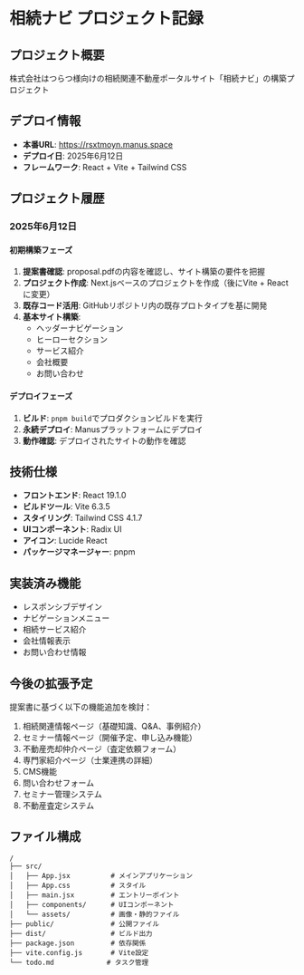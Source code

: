 # 相続ナビ プロジェクト記録

## プロジェクト概要
株式会社はつらつ様向けの相続関連不動産ポータルサイト「相続ナビ」の構築プロジェクト

## デプロイ情報
- **本番URL**: https://rsxtmoyn.manus.space
- **デプロイ日**: 2025年6月12日
- **フレームワーク**: React + Vite + Tailwind CSS

## プロジェクト履歴

### 2025年6月12日
#### 初期構築フェーズ
1. **提案書確認**: proposal.pdfの内容を確認し、サイト構築の要件を把握
2. **プロジェクト作成**: Next.jsベースのプロジェクトを作成（後にVite + Reactに変更）
3. **既存コード活用**: GitHubリポジトリ内の既存プロトタイプを基に開発
4. **基本サイト構築**: 
   - ヘッダーナビゲーション
   - ヒーローセクション
   - サービス紹介
   - 会社概要
   - お問い合わせ

#### デプロイフェーズ
1. **ビルド**: `pnpm build`でプロダクションビルドを実行
2. **永続デプロイ**: Manusプラットフォームにデプロイ
3. **動作確認**: デプロイされたサイトの動作を確認

## 技術仕様
- **フロントエンド**: React 19.1.0
- **ビルドツール**: Vite 6.3.5
- **スタイリング**: Tailwind CSS 4.1.7
- **UIコンポーネント**: Radix UI
- **アイコン**: Lucide React
- **パッケージマネージャー**: pnpm

## 実装済み機能
- レスポンシブデザイン
- ナビゲーションメニュー
- 相続サービス紹介
- 会社情報表示
- お問い合わせ情報

## 今後の拡張予定
提案書に基づく以下の機能追加を検討：
1. 相続関連情報ページ（基礎知識、Q&A、事例紹介）
2. セミナー情報ページ（開催予定、申し込み機能）
3. 不動産売却仲介ページ（査定依頼フォーム）
4. 専門家紹介ページ（士業連携の詳細）
5. CMS機能
6. 問い合わせフォーム
7. セミナー管理システム
8. 不動産査定システム

## ファイル構成
```
/
├── src/
│   ├── App.jsx          # メインアプリケーション
│   ├── App.css          # スタイル
│   ├── main.jsx         # エントリーポイント
│   ├── components/      # UIコンポーネント
│   └── assets/          # 画像・静的ファイル
├── public/              # 公開ファイル
├── dist/                # ビルド出力
├── package.json         # 依存関係
├── vite.config.js       # Vite設定
└── todo.md             # タスク管理
```

